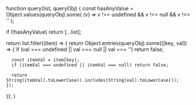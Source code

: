 function query(list, queryObj) {
  const hasAnyValue = Object.values(queryObj).some(
    (v) => v !== undefined && v !== null && v !== ''
  );

  if (!hasAnyValue) return [...list];

  return list.filter((item) => {
    return Object.entries(queryObj).some(([key, val]) => {
      if (val === undefined || val === null || val === '') return false;

      const itemVal = item[key];
      if (itemVal === undefined || itemVal === null) return false;

      return String(itemVal).toLowerCase().includes(String(val).toLowerCase());
    });
  });
}
